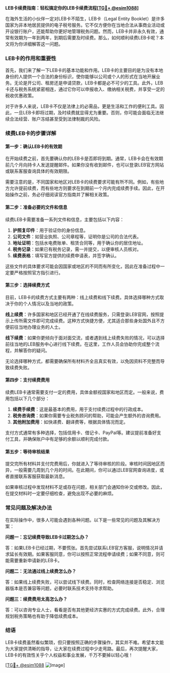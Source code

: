 **LEB卡续费指南：轻松搞定你的LEB卡续费流程[[TG💪+ @esim1088](https://t.me/s/esim1088)]**

在海外生活的小伙伴一定对LEB卡不陌生，LEB卡（Legal Entity Booklet）是许多国家为非本地居民提供的电子税号服务。它不仅方便你在当地合法从事商业活动或开设银行账户，还能帮助你更好地管理税务问题。然而，LEB卡并非永久有效，通常有效期为一年到两年，到期后需要及时续费。那么，如何顺利续费LEB卡呢？本文将为你详细解答这一问题。

### LEB卡的作用和重要性

首先，我们来了解一下LEB卡的基本功能和作用。LEB卡的主要目的是为没有本地身份的人提供一个合法的身份标识，使你能够以公司或个人的形式在当地开展业务。无论是开公司、租房还是申请贷款，LEB卡都是必不可少的工具。此外，LEB卡还与税务系统紧密相连，通过它你可以申报收入、缴纳相关税费，并享受一定的税收优惠政策。

对于许多人来说，LEB卡不仅是法律上的必需品，更是生活和工作的便利工具。因此，一旦LEB卡即将过期，及时续费就显得尤为重要。否则，你可能会面临无法继续合法经营、账户冻结甚至受到法律制裁的风险。

### 续费LEB卡的步骤详解

#### 第一步：确认LEB卡的有效期

在开始续费之前，首先要确认你的LEB卡是否即将到期。通常，LEB卡会在有效期前几个月向持卡人发送提醒邮件。如果你没有收到邮件，也可以登录LEB官方网站或联系客服查询具体的有效期限。

需要注意的是，不同国家和地区对LEB卡的续费要求可能有所不同。例如，有些地方允许提前续费，而有些地方则要求在到期前一个月内完成续费手续。因此，在开始操作之前，务必仔细阅读官方指南并了解相关政策。

#### 第二步：准备必要的文件和信息

续费LEB卡需要准备一系列文件和信息，主要包括以下内容：

1. **护照复印件**：用于验证你的身份信息。
2. **公司文件**：如营业执照、公司章程等，证明你是公司的合法代表。
3. **地址证明**：包括水电费账单、租赁合同等，用于确认你的居住地址。
4. **税务记录**：如果已有税务记录，需一并提交，以便审核人员核对。
5. **续费表格**：填写官方提供的续费申请表，并签字确认。

这些文件的具体要求可能会因国家或地区的不同而有所变化，因此在准备过程中一定要严格按照官方指引进行。

#### 第三步：选择续费方式

目前，LEB卡的续费方式主要有两种：线上续费和线下续费。具体选择哪种方式取决于你的个人情况以及当地的政策。

**线上续费**：许多国家和地区已经开通了在线续费服务，只需登录LEB官网，按照提示上传所需文件即可完成续费。这种方式快捷方便，尤其适合那些身处国外且不方便前往当地办理业务的人士。

**线下续费**：如果你更倾向于面对面交流，或者遇到线上续费失败的情况，可以选择前往当地的LEB服务中心进行线下续费。在这里，工作人员会协助你完成整个流程，并解答你的疑问。

无论选择哪种方式，都需要确保所有材料齐全且真实有效，以免因资料不完整而导致续费失败。

#### 第四步：支付续费费用

续费LEB卡通常需要支付一定的费用，具体金额视国家和地区而定。一般来说，费用包括以下几个部分：

1. **续费手续费**：这是最基本的费用，用于支付续费过程中的行政成本。
2. **税务咨询费**：如果你需要专业税务顾问的帮助，可能会产生额外的咨询费用。
3. **其他附加费用**：如快递费、翻译费等，根据具体情况而定。

支付方式通常有多种选择，包括信用卡、借记卡、PayPal等。建议提前准备好支付工具，并确保账户中有足够的余额以顺利完成付款。

#### 第五步：等待审核结果

提交完所有材料并支付完费用后，你就进入了等待审核的阶段。审核时间因地区而异，一般需要几周到几个月的时间。在此期间，你可以通过LEB官网查询进度，或者直接联系客服获取最新消息。

如果审核过程中发现材料不足或存在问题，相关部门会通知你补交或修改。因此，在提交材料时一定要仔细检查，避免出现不必要的麻烦。

### 常见问题及解决办法

在实际操作中，很多人可能会遇到各种问题。以下是一些常见的问题及其解决方案：

**问题一：忘记续费导致LEB卡过期怎么办？**

答：如果LEB卡已经过期，不要慌张。首先尝试联系LEB官方客服，说明情况并请求延长有效期。如果客服同意，你可以按照正常流程申请续费；如果不同意，则可能需要重新申请新的LEB卡。

**问题二：无法通过线上续费怎么办？**

答：如果线上续费失败，可以尝试线下续费。同时，检查网络连接是否稳定、浏览器版本是否兼容等问题，必要时联系技术支持寻求帮助。

**问题三：续费费用太高怎么办？**

答：可以咨询专业人士，看看是否有其他更经济实惠的方式完成续费。此外，合理规划税务策略也有助于降低续费成本。

### 结语

LEB卡续费虽然看似繁琐，但只要按照正确的步骤操作，其实并不难。希望本文能为大家提供清晰的指导，让大家在续费过程中少走弯路。最后，再次提醒大家，LEB卡的有效性关乎个人权益和事业发展，千万不要掉以轻心哦！

[[TG💪+ @esim1088](https://t.me/s/esim1088) ![Image](https://i.postimg.cc/4NQfJmqS/Snipaste-2025-05-13-00-14-12.png)]